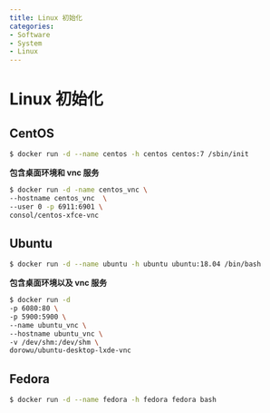 ```yaml
---
title: Linux 初始化
categories:
- Software
- System
- Linux
---
```

# Linux 初始化

## CentOS

```bash
$ docker run -d --name centos -h centos centos:7 /sbin/init
```

**包含桌面环境和 vnc 服务**

```bash
$ docker run -d -name centos_vnc \
--hostname centos_vnc  \
--user 0 -p 6911:6901 \
consol/centos-xfce-vnc
```

## Ubuntu

```bash
$ docker run -d --name ubuntu -h ubuntu ubuntu:18.04 /bin/bash
```

**包含桌面环境以及 vnc 服务**

```bash
$ docker run -d
-p 6080:80 \
-p 5900:5900 \
--name ubuntu_vnc \
--hostname ubuntu_vnc \
-v /dev/shm:/dev/shm \
dorowu/ubuntu-desktop-lxde-vnc
```

## Fedora

```bash
$ docker run -d --name fedora -h fedora fedora bash
```